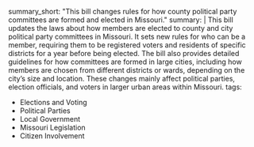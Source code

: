 summary_short: "This bill changes rules for how county political party committees are formed and elected in Missouri."
summary: |
  This bill updates the laws about how members are elected to county and city political party committees in Missouri. It sets new rules for who can be a member, requiring them to be registered voters and residents of specific districts for a year before being elected. The bill also provides detailed guidelines for how committees are formed in large cities, including how members are chosen from different districts or wards, depending on the city’s size and location. These changes mainly affect political parties, election officials, and voters in larger urban areas within Missouri.
tags:
  - Elections and Voting
  - Political Parties
  - Local Government
  - Missouri Legislation
  - Citizen Involvement
